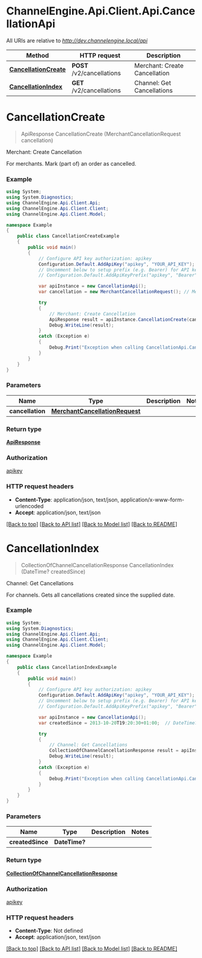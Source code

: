 # ChannelEngine.Api.Client.Api.CancellationApi

All URIs are relative to *http://dev.channelengine.local/api*

Method | HTTP request | Description
------------- | ------------- | -------------
[**CancellationCreate**](CancellationApi.md#cancellationcreate) | **POST** /v2/cancellations | Merchant: Create Cancellation
[**CancellationIndex**](CancellationApi.md#cancellationindex) | **GET** /v2/cancellations | Channel: Get Cancellations


<a name="cancellationcreate"></a>
# **CancellationCreate**
> ApiResponse CancellationCreate (MerchantCancellationRequest cancellation)

Merchant: Create Cancellation

For merchants.    Mark (part of) an order as cancelled.

### Example
```csharp
using System;
using System.Diagnostics;
using ChannelEngine.Api.Client.Api;
using ChannelEngine.Api.Client.Client;
using ChannelEngine.Api.Client.Model;

namespace Example
{
    public class CancellationCreateExample
    {
        public void main()
        {
            // Configure API key authorization: apikey
            Configuration.Default.AddApiKey("apikey", "YOUR_API_KEY");
            // Uncomment below to setup prefix (e.g. Bearer) for API key, if needed
            // Configuration.Default.AddApiKeyPrefix("apikey", "Bearer");

            var apiInstance = new CancellationApi();
            var cancellation = new MerchantCancellationRequest(); // MerchantCancellationRequest | 

            try
            {
                // Merchant: Create Cancellation
                ApiResponse result = apiInstance.CancellationCreate(cancellation);
                Debug.WriteLine(result);
            }
            catch (Exception e)
            {
                Debug.Print("Exception when calling CancellationApi.CancellationCreate: " + e.Message );
            }
        }
    }
}
```

### Parameters

Name | Type | Description  | Notes
------------- | ------------- | ------------- | -------------
 **cancellation** | [**MerchantCancellationRequest**](MerchantCancellationRequest.md)|  | 

### Return type

[**ApiResponse**](ApiResponse.md)

### Authorization

[apikey](../README.md#apikey)

### HTTP request headers

 - **Content-Type**: application/json, text/json, application/x-www-form-urlencoded
 - **Accept**: application/json, text/json

[[Back to top]](#) [[Back to API list]](../README.md#documentation-for-api-endpoints) [[Back to Model list]](../README.md#documentation-for-models) [[Back to README]](../README.md)

<a name="cancellationindex"></a>
# **CancellationIndex**
> CollectionOfChannelCancellationResponse CancellationIndex (DateTime? createdSince)

Channel: Get Cancellations

For channels.    Gets all cancellations created since the supplied date.

### Example
```csharp
using System;
using System.Diagnostics;
using ChannelEngine.Api.Client.Api;
using ChannelEngine.Api.Client.Client;
using ChannelEngine.Api.Client.Model;

namespace Example
{
    public class CancellationIndexExample
    {
        public void main()
        {
            // Configure API key authorization: apikey
            Configuration.Default.AddApiKey("apikey", "YOUR_API_KEY");
            // Uncomment below to setup prefix (e.g. Bearer) for API key, if needed
            // Configuration.Default.AddApiKeyPrefix("apikey", "Bearer");

            var apiInstance = new CancellationApi();
            var createdSince = 2013-10-20T19:20:30+01:00;  // DateTime? | 

            try
            {
                // Channel: Get Cancellations
                CollectionOfChannelCancellationResponse result = apiInstance.CancellationIndex(createdSince);
                Debug.WriteLine(result);
            }
            catch (Exception e)
            {
                Debug.Print("Exception when calling CancellationApi.CancellationIndex: " + e.Message );
            }
        }
    }
}
```

### Parameters

Name | Type | Description  | Notes
------------- | ------------- | ------------- | -------------
 **createdSince** | **DateTime?**|  | 

### Return type

[**CollectionOfChannelCancellationResponse**](CollectionOfChannelCancellationResponse.md)

### Authorization

[apikey](../README.md#apikey)

### HTTP request headers

 - **Content-Type**: Not defined
 - **Accept**: application/json, text/json

[[Back to top]](#) [[Back to API list]](../README.md#documentation-for-api-endpoints) [[Back to Model list]](../README.md#documentation-for-models) [[Back to README]](../README.md)

